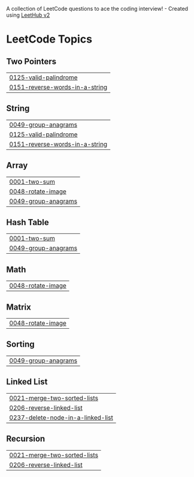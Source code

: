 A collection of LeetCode questions to ace the coding interview! - Created using [LeetHub v2](https://github.com/arunbhardwaj/LeetHub-2.0)
<!---LeetCode Topics Start-->
# LeetCode Topics
## Two Pointers
|  |
| ------- |
| [0125-valid-palindrome](https://github.com/vishal312821/leetcode/tree/master/0125-valid-palindrome) |
| [0151-reverse-words-in-a-string](https://github.com/vishal312821/leetcode/tree/master/0151-reverse-words-in-a-string) |
## String
|  |
| ------- |
| [0049-group-anagrams](https://github.com/vishal312821/leetcode/tree/master/0049-group-anagrams) |
| [0125-valid-palindrome](https://github.com/vishal312821/leetcode/tree/master/0125-valid-palindrome) |
| [0151-reverse-words-in-a-string](https://github.com/vishal312821/leetcode/tree/master/0151-reverse-words-in-a-string) |
## Array
|  |
| ------- |
| [0001-two-sum](https://github.com/vishal312821/leetcode/tree/master/0001-two-sum) |
| [0048-rotate-image](https://github.com/vishal312821/leetcode/tree/master/0048-rotate-image) |
| [0049-group-anagrams](https://github.com/vishal312821/leetcode/tree/master/0049-group-anagrams) |
## Hash Table
|  |
| ------- |
| [0001-two-sum](https://github.com/vishal312821/leetcode/tree/master/0001-two-sum) |
| [0049-group-anagrams](https://github.com/vishal312821/leetcode/tree/master/0049-group-anagrams) |
## Math
|  |
| ------- |
| [0048-rotate-image](https://github.com/vishal312821/leetcode/tree/master/0048-rotate-image) |
## Matrix
|  |
| ------- |
| [0048-rotate-image](https://github.com/vishal312821/leetcode/tree/master/0048-rotate-image) |
## Sorting
|  |
| ------- |
| [0049-group-anagrams](https://github.com/vishal312821/leetcode/tree/master/0049-group-anagrams) |
## Linked List
|  |
| ------- |
| [0021-merge-two-sorted-lists](https://github.com/vishal312821/leetcode/tree/master/0021-merge-two-sorted-lists) |
| [0206-reverse-linked-list](https://github.com/vishal312821/leetcode/tree/master/0206-reverse-linked-list) |
| [0237-delete-node-in-a-linked-list](https://github.com/vishal312821/leetcode/tree/master/0237-delete-node-in-a-linked-list) |
## Recursion
|  |
| ------- |
| [0021-merge-two-sorted-lists](https://github.com/vishal312821/leetcode/tree/master/0021-merge-two-sorted-lists) |
| [0206-reverse-linked-list](https://github.com/vishal312821/leetcode/tree/master/0206-reverse-linked-list) |
<!---LeetCode Topics End-->